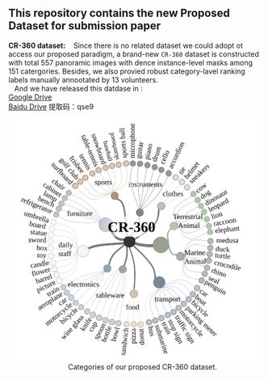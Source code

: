 ## This repository contains the new Proposed Dataset for submission paper
**CR-360 dataset:**
&nbsp;&nbsp; Since there is no related dataset we could adopt ot access our proposed paradigm, a brand-new `CR-360` dataset is constructed with total 557 panoramic images with dence instance-level masks among 151 catergories. Besides, we also provied robust category-lavel ranking labels manually annootated by 13 volunteers.  
&nbsp;&nbsp; And we have released this datdase in :  
[Google Drive](https://drive.google.com/file/d/1UZ1PQvbHXVUF2HskD1xYAXVIM5JsenYm/view?usp=sharing)  
[Baidu Drive](https://pan.baidu.com/s/1s6RF9g_Mg76mehsFjQy6pw) 提取码：qse9
<div align="center"><img src="/figure/class.svg" width="500" height="" alt=""/><br/>
&nbsp;&nbsp;&nbsp;&nbsp;&nbsp;&nbsp;&nbsp;Categories of our proposed CR-360 dataset.


